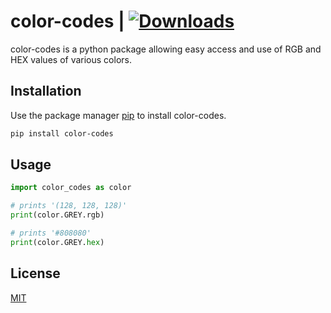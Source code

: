 # color-codes | [![Downloads](https://pepy.tech/badge/color-codes)](https://pepy.tech/project/color-codes)

color-codes is a python package allowing easy access and use of RGB and HEX values of various colors.

## Installation

Use the package manager [pip](https://pip.pypa.io/en/stable/) to install color-codes.

```bash
pip install color-codes
```

## Usage

```python
import color_codes as color

# prints '(128, 128, 128)'
print(color.GREY.rgb)

# prints '#808080'
print(color.GREY.hex)
```

## License
[MIT](https://choosealicense.com/licenses/mit/)
